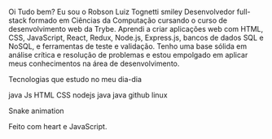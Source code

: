 Oi Tudo bem? Eu sou o Robson Luiz Tognetti smiley
Desenvolvedor full-stack formado em Ciências da Computação cursando o curso de desenvolvimento web da Trybe. Aprendi a criar aplicações web com HTML, CSS, JavaScript, React, Redux, Node.js, Express.js, bancos de dados SQL e NoSQL, e ferramentas de teste e validação. Tenho uma base sólida em análise crítica e resolução de problemas e estou empolgado em aplicar meus conhecimentos na área de desenvolvimento.

Tecnologias que estudo no meu dia-dia

java Js HTML CSS nodejs java java github linux

  
Snake animation

Feito com heart e JavaScript.
